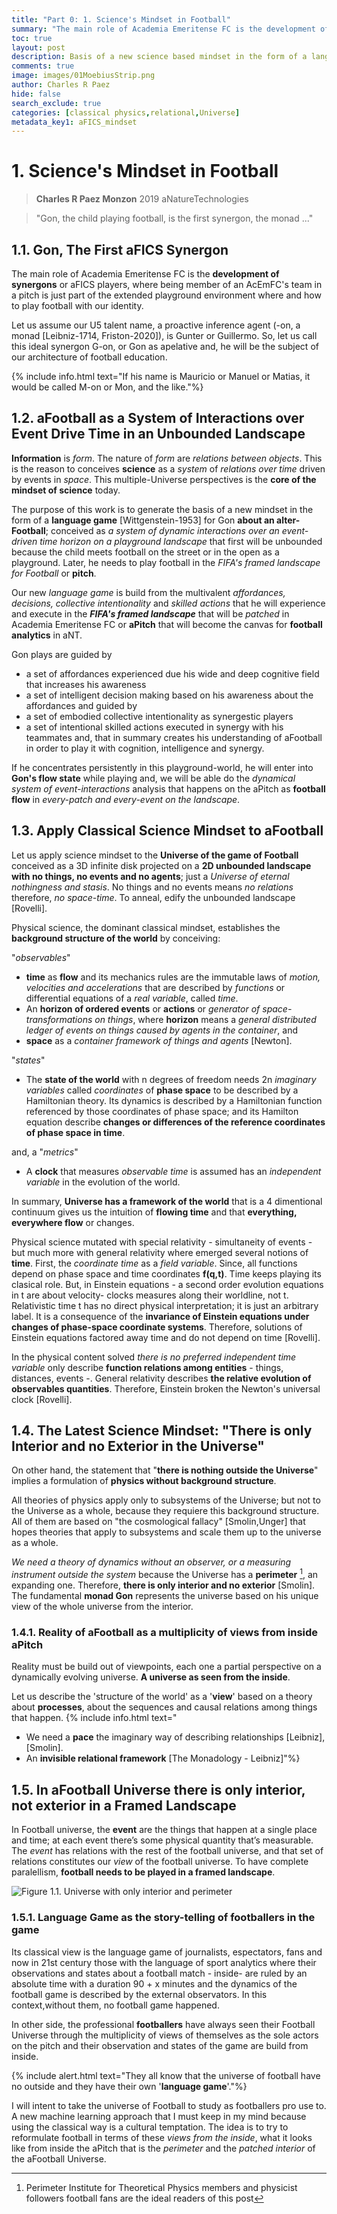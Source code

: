 ```yaml
---
title: "Part 0: 1. Science's Mindset in Football"
summary: "The main role of Academia Emeritense FC is the development of synergons or aFICS players, where being member of an AcEmFC's team in a pitch is just part of the extended playground environment where and how to play football with our identity."
toc: true
layout: post
description: Basis of a new science based mindset in the form of a language game about an alter-Football
comments: true
image: images/01MoebiusStrip.png
author: Charles R Paez
hide: false
search_exclude: true
categories: [classical physics,relational,Universe]
metadata_key1: aFICS_mindset
---
```


# 1. Science's Mindset in Football
> **Charles R Paez Monzon** 2019 aNatureTechnologies

> "Gon, the child playing football, 
   is the first synergon, the monad ..."

## 1.1. Gon, The First aFICS Synergon
The main role of Academia Emeritense FC is the **development of synergons** or aFICS players, where being member of an AcEmFC's team in a pitch is just part of the extended playground environment where and how to play football with our identity.

Let us assume our U5 talent name, a proactive inference agent (-on, a monad [Leibniz-1714, Friston-2020]), is Gunter or Guillermo. So, let us call this ideal synergon G-on, or Gon as apelative and, he will be the subject of our architecture of football education. 

{% include info.html text="If his name is Mauricio or Manuel or Matias, it would be called M-on or Mon, and the like."%}

## 1.2. aFootball as a System of Interactions over Event Drive Time in an Unbounded Landscape
**Information** is *form*. The nature of *form* are *relations between objects*. This is the reason to conceives **science** as a *system* of *relations over time* driven by events in *space*. This multiple-Universe perspectives is the **core of the mindset of science** today. 

The purpose of this work is to generate the basis of a new mindset in the form of a **language game** [Wittgenstein-1953] for Gon **about an alter-Football**; conceived as *a system of dynamic interactions over an event-driven time horizon on a playground landscape* that first will be unbounded because the child meets football on the street or in the open as a playground. Later, he needs to play football in the *FIFA's framed landscape for Football* or **pitch**. 

Our new *language game* is build from the multivalent *affordances, decisions, collective intentionality* and *skilled actions* that he will experience and execute in the **_FIFA's framed landscape_** that will be *patched* in Academia Emeritense FC or **aPitch** that will become the canvas for **football analytics** in aNT. 

Gon plays are guided by
   - a set of affordances experienced due his wide and deep cognitive field that increases his awareness
   - a set of intelligent decision making based on his awareness about the affordances and guided by
   - a set of embodied collective intentionality as synergestic players
   - a set of intentional skilled actions executed in synergy with his teammates and,
that in summary creates his understanding of aFootball in order to play it with cognition, intelligence and synergy.

If he concentrates persistently in this playground-world, he will enter into **Gon's flow state** while playing and, we will be able  do the *dynamical system of event-interactions* analysis that happens on the aPitch as **football flow** in *every-patch and every-event on the landscape*.

## 1.3. Apply Classical Science Mindset to aFootball
Let us apply science mindset to the **Universe of the game of Football** conceived as a 3D infinite disk projected on a **2D 
unbounded landscape with no things, no events and no agents**; just a *Universe of eternal nothingness and stasis*. No things 
and no events means *no relations* therefore, *no space-time*. To anneal, edify the unbounded landscape [Rovelli]. 

Physical science, the dominant classical mindset, establishes the **background structure of the world** by conceiving: 

"*observables*"
- **time** as **flow** and its mechanics rules are the immutable laws of *motion, velocities and accelerations* that are described by *functions* or differential equations of a *real variable*, called *time*. 
- An **horizon of ordered events** or **actions** or *generator of space-transformations on things*, where **horizon** means a *general distributed ledger of events on things caused by agents in the container*, and
- **space** as a *container framework of things and agents* [Newton].

"*states*"
- The **state of the world** with n degrees of freedom needs 2n *imaginary variables* called *coordinates* of **phase space** to be described by a Hamiltonian theory. Its dynamics is described by a Hamiltonian function referenced by those coordinates of phase space; and its Hamilton equation describe **changes or differences of the reference coordinates of phase space in time**.

and, a "*metrics*"
- A **clock** that measures *observable time* is assumed has an *independent variable* in the evolution of the world.

In summary, **Universe has a framework of the world** that is a 4 dimentional continuum gives us the intuition of **flowing  time** and that **everything, everywhere flow** or changes.

Physical science mutated with special relativity - simultaneity of events - but much more with general relativity where emerged several notions of **time**. First, the *coordinate time* as a *field variable*. Since, all functions depend on phase space and time coordinates **f(q,t)**. Time keeps playing its clasical role. But, in Einstein equations - a second order evolution equations in t are about velocity- clocks measures along their worldline, not t. Relativistic time t has no  direct physical interpretation; it is just an arbitrary label. It is a consequence of the **invariance of Einstein equations under changes of phase-space coordinate systems**. Therefore, solutions of Einstein equations factored away time and do not depend on time [Rovelli].

In the physical content solved *there is no preferred independent time variable* only describe **function relations among  entities** - things, distances, events -. General relativity describes **the relative evolution of observables quantities**.  Therefore, Einstein broken the Newton's universal clock [Rovelli].

## 1.4. The Latest Science Mindset: "There is only Interior and no Exterior in the Universe"
On other hand, the statement that "**there is nothing outside the Universe**" implies a formulation of **physics without  background structure**. 

All theories of physics apply only to subsystems of the Universe; but not to the Universe as a whole, because they  requiere this background structure. All of them are based on "the cosmological fallacy" [Smolin,Unger] that hopes theories that apply to subsystems and scale them up to the universe as a whole. 

*We need a theory of dynamics without an observer, or a measuring instrument outside the system* because the Universe has a **perimeter** [^1], an expanding one. Therefore, **there is only interior and no exterior** [Smolin]. The fundamental **monad Gon** represents the universe based on his unique view of the whole universe from the interior. 

### 1.4.1. Reality of aFootball as a multiplicity of views from inside aPitch
Reality must be build out of viewpoints, each one a partial perspective on a dynamically evolving universe. **A universe as seen from the inside**.

Let us describe the 'structure of the world' as a '**view**' based on a theory about **processes**, about the sequences and causal relations among things that happen.
{% include info.html text="
- We need a **pace** the imaginary way of describing relationships [Leibniz],[Smolin].
- An **invisible relational framework** [The Monadology - Leibniz]"%}

## 1.5. In aFootball Universe there is only interior, not exterior in a Framed Landscape
In Football universe, the **event** are the things that happen at a single place and time; at each event there’s some physical quantity that’s measurable. The *event* has relations with the rest of the football universe, and that set of relations constitutes our *view* of the football universe. To have complete paralellism, **football needs to be played in a framed landscape**.

![](http://chazzpm.github.com/aFICSCHASS/images/01MoebiusStrip.png "Figure 1.1. Universe with only interior and perimeter")

### 1.5.1. Language Game as the story-telling of footballers in the game
Its classical view is the language game of journalists, espectators, fans and now in 21st century those with the language of sport analytics where their observations and states about a football match - inside- are ruled by an absolute time with a duration 90 + x minutes and the dynamics of the football game is described by the external observators. In this context,without them, no football game happened.

In other side, the professional **footballers** have always seen their Football Universe through the multiplicity of views of themselves as the sole actors on the pitch and their observation and states of the game are build from inside. 

{% include alert.html text="They all know that the universe of football have no outside and they have their own '**language game**'."%}

I will intent to take the universe of Football to study as footballers pro use to. A new machine learning approach that I must keep in my mind because using the classical way is a cultural temptation. The idea is to try to reformulate football in terms of these *views from the inside*, what it looks like from inside the aPitch that is the *perimeter* and the *patched interior* of the aFootball Universe.

[^1]: Perimeter Institute for Theoretical Physics members and physicist followers football fans are the ideal readers of this post
